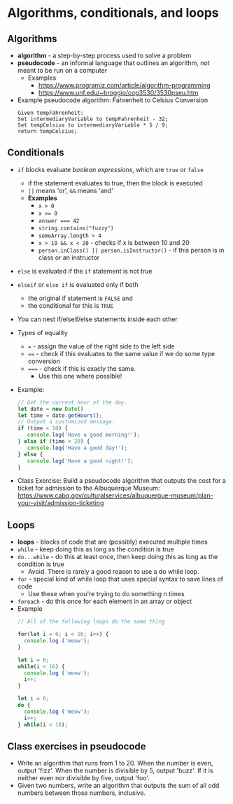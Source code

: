 # Algorithms, conditionals, and loops

## Algorithms

- **algorithm** - a step-by-step process used to solve a problem
- **pseudocode** - an informal language that outlines an algorithm, not meant to be run on a computer
    - Examples
        - https://www.programiz.com/article/algorithm-programming
        - https://www.unf.edu/~broggio/cop3530/3530pseu.htm
- Example pseudocode algorithm: Fahrenheit to Celsius Conversion
  ```
  Given tempFahrenheit:  
  Set intermediaryVariable to tempFahrenheit - 32;  
  Set tempCelsius to intermediaryVariable * 5 / 9;  
  return tempCelsius;
  ```

## Conditionals

- `if` blocks evaluate *boolean expressions*, which are `true` or `false`
    - if the statement evaluates to true, then the block is executed
    - `||` means 'or', `&&` means 'and'
    - **Examples**
        - `x > 0`
        - `x >= 0`
        - `answer === 42`
        - `string.contains("fuzzy")`
        - `someArray.length > 4`
        - `x > 10 && x < 20` - checks if x is between 10 and 20
        - `person.inClass() || person.isInstructor()` - if this person is in class or an instructor
- `else` is evaluated if the `if` statement is not true
- `elseif` or `else if` is evaluated only if both
    - the original if statement is `FALSE` and
    - the conditional for this is `TRUE`
- You can nest if/elseif/else statements inside each other
- Types of equality
    - `=` - assign the value of the right side to the left side
    - `==` - check if this evaluates to the same value if we do some type conversion
    - `===` - check if this is exacly the same.
        - Use this one where possible!
- Example:
  ```javascript
  // Get the current hour of the day.
  let date = new Date()
  let time = date.getHours();
  // Output a customized message.
  if (time < 10) {
     console.log('Have a good morning!');
  } else if (time < 20) {
     console.log('Have a good day!');
  } else {
     console.log('Have a good night!');
  }
  ```

- Class Exercise: Build a pseudocode algorithm that outputs the cost for a ticket for admission to the Albuquerque
  Museum: https://www.cabq.gov/culturalservices/albuquerque-museum/plan-your-visit/admission-ticketing

## Loops

- **loops** - blocks of code that are (possibly) executed multiple times
- `while` - keep doing this as long as the condition is true
- `do...while` - do this at least once, then keep doing this as long as the condition is true
    - Avoid. There is rarely a good reason to use a do while loop.
- `for` - special kind of while loop that uses special syntax to save lines of code
    - Use these when you're trying to do something n times
- `foreach` - do this once for each element in an array or object
- Example
  ```javascript
  // All of the following loops do the same thing
  
  for(let i = 0; i < 16; i++) {
    console.log ('meow');
  }

  let i = 0;
  while(i < 16) {
    console.log ('meow');
    i++;
  }

  let i = 0;
  do {
    console.log ('meow');
    i++;
  } while(i < 16);
  ```

## Class exercises in pseudocode

- Write an algorithm that runs from 1 to 20. When the number is even, output 'fizz'. When the number is divisible by 5,
  output 'buzz'. If it is neither even nor divisible by five, output 'foo'.
- Given two numbers, write an algorithm that outputs the sum of all odd numbers between those numbers, inclusive.